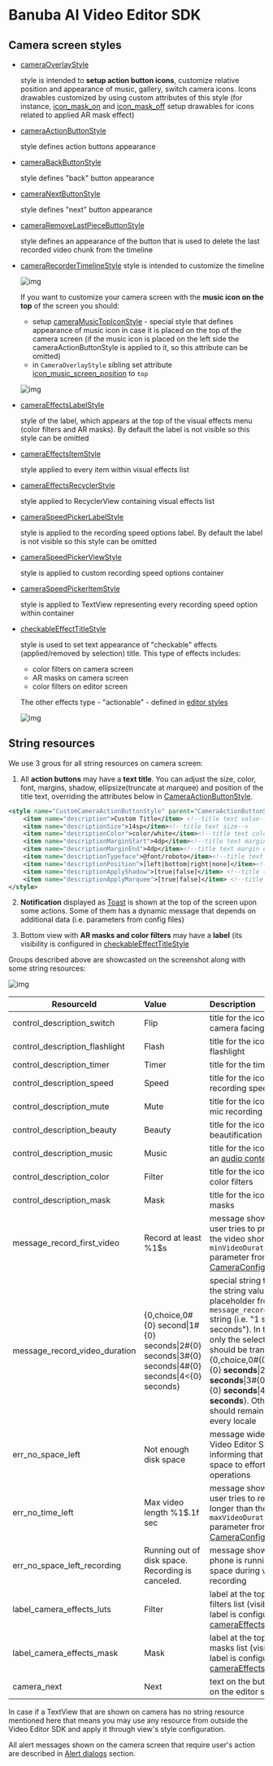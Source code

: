 # Banuba AI Video Editor SDK
## Camera screen styles  

- [cameraOverlayStyle](https://github.com/Banuba/ve-sdk-android-integration-sample/blob/1e37324dea76304e8e9205d463844ac5c8c199f7/app/src/main/res/values/themes.xml#L17)

    style is intended to **setup action button icons**, customize relative position and appearance of music, gallery, switch camera icons. Icons drawables customized by using custom attributes of this style (for instance, [icon_mask_on](https://github.com/Banuba/ve-sdk-android-integration-sample/blob/main/app/src/main/res/values/themes.xml#L205) and [icon_mask_off](https://github.com/Banuba/ve-sdk-android-integration-sample/blob/main/app/src/main/res/values/themes.xml#L206) setup drawables for icons related to applied AR mask effect)  
- [cameraActionButtonStyle](https://github.com/Banuba/ve-sdk-android-integration-sample/blob/1e37324dea76304e8e9205d463844ac5c8c199f7/app/src/main/res/values/themes.xml#L18)

    style defines action buttons appearance

- [cameraBackButtonStyle](https://github.com/Banuba/ve-sdk-android-integration-sample/blob/1e37324dea76304e8e9205d463844ac5c8c199f7/app/src/main/res/values/themes.xml#L20)

    style defines "back" button appearance
- [cameraNextButtonStyle](https://github.com/Banuba/ve-sdk-android-integration-sample/blob/1e37324dea76304e8e9205d463844ac5c8c199f7/app/src/main/res/values/themes.xml#L21)

    style defines "next" button appearance
- [cameraRemoveLastPieceButtonStyle](https://github.com/Banuba/ve-sdk-android-integration-sample/blob/1e37324dea76304e8e9205d463844ac5c8c199f7/app/src/main/res/values/themes.xml#L22)

    style defines an appearance of the button that is used to delete the last recorded video chunk from the timeline
- [cameraRecorderTimelineStyle](https://github.com/Banuba/ve-sdk-android-integration-sample/blob/1e37324dea76304e8e9205d463844ac5c8c199f7/app/src/main/res/values/themes.xml#L24)
    style is intended to customize the timeline

    ![img](screenshots/camera1.png)

    If you want to customize your camera screen with the **music icon on the top** of the screen you should:
    - setup [cameraMusicTopIconStyle](https://github.com/Banuba/ve-sdk-android-integration-sample/blob/1e37324dea76304e8e9205d463844ac5c8c199f7/app/src/main/res/values/themes.xml#L19) - special style that defines appearance of music icon in case it is placed on the top of the camera screen (if the music icon is placed on the left side the cameraActionButtonStyle is applied to it, so this attribute can be omitted)
    - in `CameraOverlayStyle` sibling set attribute [icon_music_screen_position](https://github.com/Banuba/ve-sdk-android-integration-sample/blob/main/app/src/main/res/values/themes.xml#L264) to `top`

    ![img](screenshots/camera1_music_top.png)


- [cameraEffectsLabelStyle](https://github.com/Banuba/ve-sdk-android-integration-sample/blob/1e37324dea76304e8e9205d463844ac5c8c199f7/app/src/main/res/values/themes.xml#L25)

    style of the label, which appears at the top of the visual effects menu (color filters and AR masks). By default the label is not visible so this style can be omitted
- [cameraEffectsItemStyle](https://github.com/Banuba/ve-sdk-android-integration-sample/blob/1e37324dea76304e8e9205d463844ac5c8c199f7/app/src/main/res/values/themes.xml#L26)

    style applied to every item within visual effects list
- [cameraEffectsRecyclerStyle](https://github.com/Banuba/ve-sdk-android-integration-sample/blob/1e37324dea76304e8e9205d463844ac5c8c199f7/app/src/main/res/values/themes.xml#L27)

    style applied to RecyclerView containing visual effects list
- [cameraSpeedPickerLabelStyle](https://github.com/Banuba/ve-sdk-android-integration-sample/blob/1e37324dea76304e8e9205d463844ac5c8c199f7/app/src/main/res/values/themes.xml#L28)

    style is applied to the recording speed options label. By default the label is not visible so this style can be omitted
- [cameraSpeedPickerViewStyle](https://github.com/Banuba/ve-sdk-android-integration-sample/blob/1e37324dea76304e8e9205d463844ac5c8c199f7/app/src/main/res/values/themes.xml#L29)

    style is applied to custom recording speed options container
- [cameraSpeedPickerItemStyle](https://github.com/Banuba/ve-sdk-android-integration-sample/blob/1e37324dea76304e8e9205d463844ac5c8c199f7/app/src/main/res/values/themes.xml#L30)

    style is applied to TextView representing every recording speed option within container

- [checkableEffectTitleStyle](https://github.com/Banuba/ve-sdk-android-integration-sample/blob/1e37324dea76304e8e9205d463844ac5c8c199f7/app/src/main/res/values/themes.xml#L32)

    style is used to set text appearance of "checkable" effects (applied/removed by selection) title. This type of effects includes:
    - color filters on camera screen
    - AR masks on camera screen
    - color filters on editor screen
    
    The other effects type - "actionable" - defined in [editor styles](editor_styles.md#L57)

    ![img](screenshots/camera2.png)


## String resources

We use 3 grous for all string resources on camera screen:

1. All **action buttons** may have a **text title**. You can adjust the size, color, font, margins, shadow, ellipsize(truncate at marquee) and position of the title text, overriding the attributes below in [CameraActionButtonStyle](https://github.com/Banuba/ve-sdk-android-integration-sample/blob/1e37324dea76304e8e9205d463844ac5c8c199f7/app/src/main/res/values/themes.xml#L488).
```xml
<style name="CustomCameraActionButtonStyle" parent="CameraActionButtonStyle">
    <item name="description">Custom Title</item> <!--title text value-->
    <item name="descriptionSize">14sp</item><!--title text size-->
    <item name="descriptionColor">color/white</item><!--title text color-->
    <item name="descriptionMarginStart">4dp</item><!--title text margin start-->
    <item name="descriptionMarginEnd">4dp</item><!--title text margin end-->
    <item name="descriptionTypeface">@font/roboto</item><!--title text typeface-->
    <item name="descriptionPosition">[left|bottom|right|none]</item><!--title text position-->
    <item name="descriptionApplyShadow">[true|false]</item> <!--title text shadow state-->
    <item name="descriptionApplyMarquee">[true|false]</item> <!--title text ellipsize truncate at marquee state-->
</style>
```

2. **Notification** displayed as [Toast](https://developer.android.com/reference/android/widget/Toast) is shown at the top of the screen upon some actions. Some of them has a dynamic message that depends on additional data (i.e. parameters from config files)

3. Bottom view with **AR masks and color filters** may have a **label** (its visibility is configured in [checkableEffectTitleStyle](https://github.com/Banuba/ve-sdk-android-integration-sample/blob/1e37324dea76304e8e9205d463844ac5c8c199f7/app/src/main/res/values/themes.xml#L32)

Groups described above are showcasted on the screenshot along with some string resources: 

![img](screenshots/camera_strings1.png)

| ResourceId        |      Value      |   Description |
| ------------- | :----------- | :------------- |
| control_description_switch | Flip | title for the icon to switch camera facing
| control_description_flashlight |  Flash | title for the icon to switch flashlight
| control_description_timer | Timer | title for the timer icon
| control_description_speed | Speed | title for the icon to switch recording speed
| control_description_mute | Mute | title for the icon to switch mic recording
| control_description_beauty | Beauty | title for the icon to apply beautification effect
| control_description_music | Music | title for the icon to request an [audio content](https://github.com/Banuba/ve-sdk-android-integration-sample#configure-audio-content)
| control_description_color | Filter | title for the icon to open color filters
| control_description_mask | Mask | title for the icon to open AR masks
| message_record_first_video | Record at least %1$s | message shown in case user tries to proceed with the video shorter than ```minVideoDuration``` parameter from [CameraConfig](https://github.com/Banuba/ve-sdk-android-integration-sample/blob/main/mddocs/config_camera.md)
| message_record_video_duration | {0,choice,0#{0} second\|1#{0} seconds\|2#{0} seconds\|3#{0} seconds\|4#{0} seconds\|4&lt;{0} seconds} | special string that defines the string value of the placeholder from ```message_record_first_video``` string (i.e. "1 second" or "3 seconds").  In this string only the selected words should be translated: {0,choice,0#{0} **second**\|1#{0} **seconds**\|2#{0} **seconds**\|3#{0} **seconds**\|4#{0} **seconds**\|4&lt;{0} **seconds**}. Other formatting should remain the same for every locale
| err_no_space_left | Not enough disk space | message widely used in Video Editor SDK and informing that there is not space to effort further operations
| err_no_time_left | Max video length %1$.1f sec | message shown in case of user tries to record video longer than the ```maxVideoDuration``` parameter from [CameraConfig](https://github.com/Banuba/ve-sdk-android-integration-sample/blob/main/mddocs/config_camera.md) class
| err_no_space_left_recording | Running out of disk space. Recording is canceled. | message shown in case the phone is running out of space during video recording
| label_camera_effects_luts | Filter | label at the top of the color filters list (visibility of the label is configured in [cameraEffectsLabelStyle](https://github.com/Banuba/ve-sdk-android-integration-sample/blob/1e37324dea76304e8e9205d463844ac5c8c199f7/app/src/main/res/values/themes.xml#L25))
| label_camera_effects_mask | Mask | label at the top of the AR masks list (visibility of the label is configured in [cameraEffectsLabelStyle](https://github.com/Banuba/ve-sdk-android-integration-sample/blob/1e37324dea76304e8e9205d463844ac5c8c199f7/app/src/main/res/values/themes.xml#L25))
| camera_next | Next | text on the button that goes on the editor screen


In case if a TextView that are shown on camera has no string resource mentioned here that means you may use any resource from outside the Video Editor SDK and apply it through view's style configuration.

All alert messages shown on the camera screen that require user's action are described in [Alert dialogs](alert_styles.md) section.

